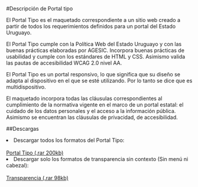 #Descripción de Portal tipo

El Portal Tipo es el maquetado correspondiente a un sitio web creado a partir de todos los requerimientos definidos para un portal del Estado Uruguayo.

El Portal Tipo cumple con la Política Web del Estado Uruguayo y con las buenas prácticas elaboradas por AGESIC. Incorpora buenas prácticas de usabilidad y cumple con los estándares de HTML y CSS. Asimismo valida las pautas de accesibilidad WCAG 2.0 nivel AA. 

El Portal Tipo es un portal responsivo, lo que significa que su diseño se adapta al dispositivo en el que se esté utilizando. Por lo tanto se dice que es multidispositivo.

El maquetado incorpora todas las cláusulas correspondientes al cumplimiento de la normativa vigente en el marco de un portal estatal: el cuidado de los datos personales y el acceso a la información pública. Asimismo se encuentran las cláusulas de privacidad, de accesibilidad.

##Descargas

<li>Descargar todos los formatos del Portal Tipo:</li><br>
<a href="http://peu.agesic.gub.uy/portal-tipo/portal-tipo.rar">Portal Tipo (.rar 200kb)</a>

<li>Descargar solo los formatos de transparencia sin contexto (Sin menú ni cabezal):</li><br>
<a href="http://peu.agesic.gub.uy/portal-tipo/portal-tipo.rar">Transparencia (.rar 98kb)</a>